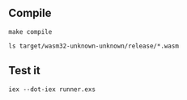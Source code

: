 ## Compile
```shell
make compile

ls target/wasm32-unknown-unknown/release/*.wasm
```

## Test it
```
iex --dot-iex runner.exs
```
